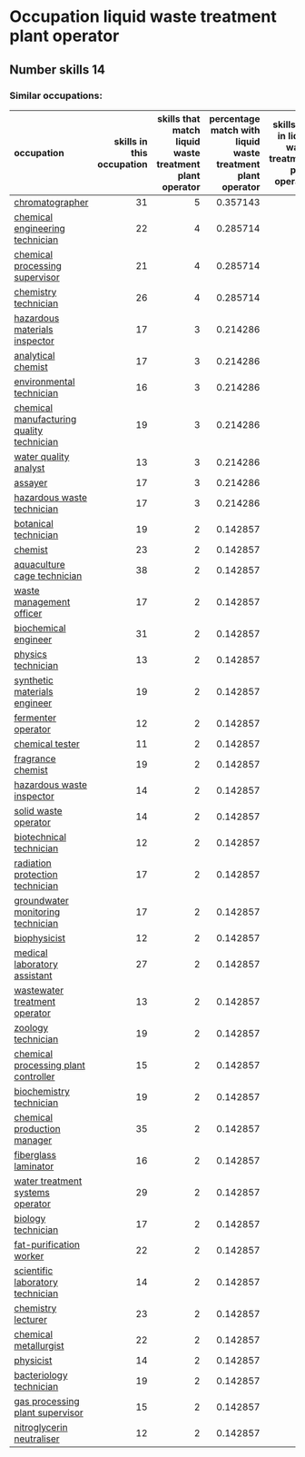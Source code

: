 # Occupation liquid waste treatment plant operator
## Number skills 14
### Similar occupations:
| occupation                                                                                |   skills in this occupation |   skills that match liquid waste treatment plant operator |   percentage match with liquid waste treatment plant operator |   skills not in liquid waste treatment plant operator |
|:------------------------------------------------------------------------------------------|----------------------------:|----------------------------------------------------------:|--------------------------------------------------------------:|------------------------------------------------------:|
| [chromatographer](chromatographer.md)                                                     |                          31 |                                                         5 |                                                      0.357143 |                                                    26 |
| [chemical engineering technician](chemical_engineering_technician.md)                     |                          22 |                                                         4 |                                                      0.285714 |                                                    18 |
| [chemical processing supervisor](chemical_processing_supervisor.md)                       |                          21 |                                                         4 |                                                      0.285714 |                                                    17 |
| [chemistry technician](chemistry_technician.md)                                           |                          26 |                                                         4 |                                                      0.285714 |                                                    22 |
| [hazardous materials inspector](hazardous_materials_inspector.md)                         |                          17 |                                                         3 |                                                      0.214286 |                                                    14 |
| [analytical chemist](analytical_chemist.md)                                               |                          17 |                                                         3 |                                                      0.214286 |                                                    14 |
| [environmental technician](environmental_technician.md)                                   |                          16 |                                                         3 |                                                      0.214286 |                                                    13 |
| [chemical manufacturing quality technician](chemical_manufacturing_quality_technician.md) |                          19 |                                                         3 |                                                      0.214286 |                                                    16 |
| [water quality analyst](water_quality_analyst.md)                                         |                          13 |                                                         3 |                                                      0.214286 |                                                    10 |
| [assayer](assayer.md)                                                                     |                          17 |                                                         3 |                                                      0.214286 |                                                    14 |
| [hazardous waste technician](hazardous_waste_technician.md)                               |                          17 |                                                         3 |                                                      0.214286 |                                                    14 |
| [botanical technician](botanical_technician.md)                                           |                          19 |                                                         2 |                                                      0.142857 |                                                    17 |
| [chemist](chemist.md)                                                                     |                          23 |                                                         2 |                                                      0.142857 |                                                    21 |
| [aquaculture cage technician](aquaculture_cage_technician.md)                             |                          38 |                                                         2 |                                                      0.142857 |                                                    36 |
| [waste management officer](waste_management_officer.md)                                   |                          17 |                                                         2 |                                                      0.142857 |                                                    15 |
| [biochemical engineer](biochemical_engineer.md)                                           |                          31 |                                                         2 |                                                      0.142857 |                                                    29 |
| [physics technician](physics_technician.md)                                               |                          13 |                                                         2 |                                                      0.142857 |                                                    11 |
| [synthetic materials engineer](synthetic_materials_engineer.md)                           |                          19 |                                                         2 |                                                      0.142857 |                                                    17 |
| [fermenter operator](fermenter_operator.md)                                               |                          12 |                                                         2 |                                                      0.142857 |                                                    10 |
| [chemical tester](chemical_tester.md)                                                     |                          11 |                                                         2 |                                                      0.142857 |                                                     9 |
| [fragrance chemist](fragrance_chemist.md)                                                 |                          19 |                                                         2 |                                                      0.142857 |                                                    17 |
| [hazardous waste inspector](hazardous_waste_inspector.md)                                 |                          14 |                                                         2 |                                                      0.142857 |                                                    12 |
| [solid waste operator](solid_waste_operator.md)                                           |                          14 |                                                         2 |                                                      0.142857 |                                                    12 |
| [biotechnical technician](biotechnical_technician.md)                                     |                          12 |                                                         2 |                                                      0.142857 |                                                    10 |
| [radiation protection technician](radiation_protection_technician.md)                     |                          17 |                                                         2 |                                                      0.142857 |                                                    15 |
| [groundwater monitoring technician](groundwater_monitoring_technician.md)                 |                          17 |                                                         2 |                                                      0.142857 |                                                    15 |
| [biophysicist](biophysicist.md)                                                           |                          12 |                                                         2 |                                                      0.142857 |                                                    10 |
| [medical laboratory assistant](medical_laboratory_assistant.md)                           |                          27 |                                                         2 |                                                      0.142857 |                                                    25 |
| [wastewater treatment operator](wastewater_treatment_operator.md)                         |                          13 |                                                         2 |                                                      0.142857 |                                                    11 |
| [zoology technician](zoology_technician.md)                                               |                          19 |                                                         2 |                                                      0.142857 |                                                    17 |
| [chemical processing plant controller](chemical_processing_plant_controller.md)           |                          15 |                                                         2 |                                                      0.142857 |                                                    13 |
| [biochemistry technician](biochemistry_technician.md)                                     |                          19 |                                                         2 |                                                      0.142857 |                                                    17 |
| [chemical production manager](chemical_production_manager.md)                             |                          35 |                                                         2 |                                                      0.142857 |                                                    33 |
| [fiberglass laminator](fiberglass_laminator.md)                                           |                          16 |                                                         2 |                                                      0.142857 |                                                    14 |
| [water treatment systems operator](water_treatment_systems_operator.md)                   |                          29 |                                                         2 |                                                      0.142857 |                                                    27 |
| [biology technician](biology_technician.md)                                               |                          17 |                                                         2 |                                                      0.142857 |                                                    15 |
| [fat-purification worker](fat-purification_worker.md)                                     |                          22 |                                                         2 |                                                      0.142857 |                                                    20 |
| [scientific laboratory technician](scientific_laboratory_technician.md)                   |                          14 |                                                         2 |                                                      0.142857 |                                                    12 |
| [chemistry lecturer](chemistry_lecturer.md)                                               |                          23 |                                                         2 |                                                      0.142857 |                                                    21 |
| [chemical metallurgist](chemical_metallurgist.md)                                         |                          22 |                                                         2 |                                                      0.142857 |                                                    20 |
| [physicist](physicist.md)                                                                 |                          14 |                                                         2 |                                                      0.142857 |                                                    12 |
| [bacteriology technician](bacteriology_technician.md)                                     |                          19 |                                                         2 |                                                      0.142857 |                                                    17 |
| [gas processing plant supervisor](gas_processing_plant_supervisor.md)                     |                          15 |                                                         2 |                                                      0.142857 |                                                    13 |
| [nitroglycerin neutraliser](nitroglycerin_neutraliser.md)                                 |                          12 |                                                         2 |                                                      0.142857 |                                                    10 |
